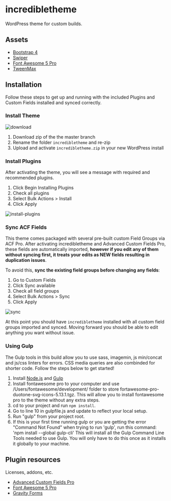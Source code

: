 # incredibletheme
WordPress theme for custom builds.

## Assets
* [Bootstrap 4](https://getbootstrap.com/docs/4.0/getting-started/introduction/)
* [Swiper](http://idangero.us/swiper/api/)
* [Font Awesome 5 Pro](https://fontawesome.com/)
* [TweenMax](https://greensock.com/docs/TweenMax)

## Installation
Follow these steps to get up and running with the included Plugins and Custom Fields installed and synced correctly.

### Install Theme
![download](https://user-images.githubusercontent.com/36015859/41052239-dc588f1a-697d-11e8-8561-60c1ceb25cd4.png)
1) Download zip of the the master branch
2) Rename the folder `incredibletheme` and re-zip
3) Upload and activate `incredibletheme.zip` in your new WordPress install

### Install Plugins
After activating the theme, you will see a message with required and recommended plugins.

1. Click Begin Installing Plugins
2. Check all plugins
2. Select Bulk Actions > Install
3. Click Apply

![install-plugins](https://user-images.githubusercontent.com/36015859/41052777-605df77c-697f-11e8-8cdd-07fb8768abf5.gif)

### Sync ACF Fields
This theme comes packaged with several pre-built custom Field Groups via ACF Pro. After activating incredibletheme and Advanced Custom Fields Pro, these fields are automatically imported, **however if you edit any of them without syncing first, it treats your edits as NEW fields resulting in duplication issues**.

To avoid this, **sync the existing field groups before changing any fields**:
1. Go to Custom Fields
2. Click Sync available
3. Check all field groups
4. Select Bulk Actions > Sync
5. Click Apply

![sync](https://user-images.githubusercontent.com/36015859/41048997-8a8319a6-6975-11e8-88f5-48e63734b6d5.gif)

At this point you should have `incredibletheme` installed with all custom field groups imported and synced. Moving forward you should be able to edit anything you want without issue.


### Using Gulp
The Gulp tools in this build allow you to use sass, imagemin, js min/concat and js/css linters for errors. CSS media queries are also combinded for shorter code. Follow the steps below to get started!

1. Install [Node.js](https://nodejs.org/en/) and [Gulp](https://gulpjs.com/)
2. Install fontawesome pro to your computer and use /Users/fontawesome/development/ folder to store fortawesome-pro-duotone-svg-icons-5.13.1.tgz. This will allow you to install fontawesome pro to the theme without any extra steps.
2. cd to your project and run `npm install`.
3. Go to line 10 in gulpfile.js and update to reflect your local setup.
4. Run "gulp" from your project root.
5. If this is your first time running gulp or you are getting the error "Command Not Found" when trying to run 'gulp', run this command:
   'npm install --global gulp-cli'
   This will install all the Gulp Command Line Tools needed to use Gulp. You will only have to do this once as it installs it globally to your machine.


## Plugin resources

Licenses, addons, etc.

* [Advanced Custom Fields Pro](https://podio.com/incrediblemarketingcom/dev-area-2/apps/dev-assets/items/11)
* [Font Awesome 5 Pro](https://podio.com/incrediblemarketingcom/dev-area-2/apps/dev-assets/items/30)
* [Gravity Forms](https://podio.com/incrediblemarketingcom/dev-area-2/apps/dev-assets/items/35)
